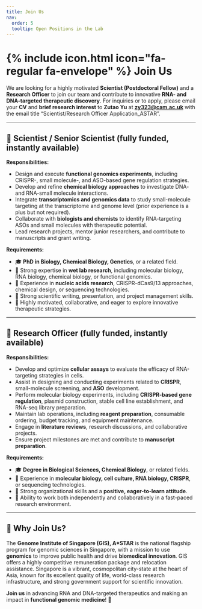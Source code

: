 ```yaml
---
title: Join Us
nav:
  order: 5
  tooltip: Open Positions in the Lab
---
```


# {% include icon.html icon="fa-regular fa-envelope" %} Join Us

We are looking for a highly motivated **Scientist (Postdoctoral Fellow)** and a **Research Officer** to join our team and contribute to innovative **RNA- and DNA-targeted therapeutic discovery**. For inquiries or to apply, please email your **CV** and **brief research interest** to **Zutao Yu** at **zy323@cam.ac.uk** with the email title “Scientist/Research Officer Application_ASTAR”.

---

## 🧪 Scientist / Senior Scientist (fully funded, instantly available)

**Responsibilities:**
- Design and execute **functional genomics experiments**, including CRISPR-, small molecule-, and ASO-based gene regulation strategies.
- Develop and refine **chemical biology approaches** to investigate DNA- and RNA-small molecule interactions.
- Integrate **transcriptomics and genomics data** to study small-molecule targeting at the transcriptome and genome level (prior experience is a plus but not required).
- Collaborate with **biologists and chemists** to identify RNA-targeting ASOs and small molecules with therapeutic potential.
- Lead research projects, mentor junior researchers, and contribute to manuscripts and grant writing.

**Requirements:**
- 🎓 **PhD in Biology, Chemical Biology, Genetics**, or a related field.
- 🔬 Strong expertise in **wet lab research**, including molecular biology, RNA biology, chemical biology, or functional genomics.
- 🧬 Experience in **nucleic acids research**, CRISPR-dCas9/13 approaches, chemical design, or sequencing technologies.
- 📖 Strong scientific writing, presentation, and project management skills.
- 🤝 Highly motivated, collaborative, and eager to explore innovative therapeutic strategies.

---

## 🧬 Research Officer (fully funded, instantly available)

**Responsibilities:**
- Develop and optimize **cellular assays** to evaluate the efficacy of RNA-targeting strategies in cells.
- Assist in designing and conducting experiments related to **CRISPR**, small-molecule screening, and **ASO** development.
- Perform molecular biology experiments, including **CRISPR-based gene regulation**, plasmid construction, stable cell line establishment, and RNA-seq library preparation.
- Maintain lab operations, including **reagent preparation**, consumable ordering, budget tracking, and equipment maintenance.
- Engage in **literature reviews**, research discussions, and collaborative projects.
- Ensure project milestones are met and contribute to **manuscript preparation**.

**Requirements:**
- 🎓 **Degree in Biological Sciences, Chemical Biology**, or related fields.
- 🔬 Experience in **molecular biology, cell culture, RNA biology, CRISPR**, or sequencing technologies.
- 🧠 Strong organizational skills and a **positive, eager-to-learn attitude**.
- 🤝 Ability to work both independently and collaboratively in a fast-paced research environment.

---

## 🌟 Why Join Us?

The **Genome Institute of Singapore (GIS), A*STAR** is the national flagship program for genomic sciences in Singapore, with a mission to use **genomics** to improve public health and drive **biomedical innovation**. GIS offers a highly competitive remuneration package and relocation assistance. Singapore is a vibrant, cosmopolitan city-state at the heart of Asia, known for its excellent quality of life, world-class research infrastructure, and strong government support for scientific innovation.

**Join us** in advancing RNA and DNA-targeted therapeutics and making an impact in **functional genomic medicine**! 🚀

